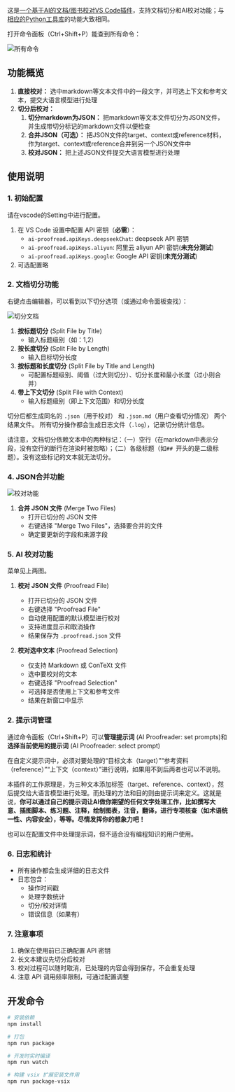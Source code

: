 
这是[一个基于AI的文档/图书校对VS Code插件](https://github.com/Fusyong/ai-proofread-vscode-extension)，支持文档切分和AI校对功能；与[相应的Python工具库](https://github.com/Fusyong/ai-proofread)的功能大致相同。

打开命令面板（Ctrl+Shift+P）能查到所有命令：

![所有命令](https://blog.xiiigame.com/img/2025-03-28-%E7%94%A8%E4%BA%8EAI%E5%9B%BE%E4%B9%A6%E6%A0%A1%E5%AF%B9%E7%9A%84vscod%E6%89%A9%E5%B1%95/Code_LzE5PiE7EW.png)

## 功能概览

1. **直接校对：** 选中markdown等文本文件中的一段文字，并可选上下文和参考文本，提交大语言模型进行处理
2. **切分后校对：**
   1. **切分markdown为JSON：** 把markdown等文本文件切分为JSON文件，并生成带切分标记的markdown文件以便检查
   2. **合并JSON（可选）：** 把JSON文件的target、context或reference材料，作为target、context或reference合并到另一个JSON文件中
   3. **校对JSON：** 把上述JSON文件提交大语言模型进行处理

## 使用说明

### 1. 初始配置

请在vscode的Setting中进行配置。

1. 在 VS Code 设置中配置 API 密钥（**必需**）：
   * `ai-proofread.apiKeys.deepseekChat`: deepseek API 密钥
   * `ai-proofread.apiKeys.aliyun`: 阿里云 aliyun API 密钥(**未充分测试**)
   * `ai-proofread.apiKeys.google`: Google API 密钥(**未充分测试**)
2. 可选配置略


### 2. 文档切分功能

右键点击编辑器，可以看到以下切分选项（或通过命令面板查找）：

![切分文档](https://blog.xiiigame.com/img/2025-03-28-%E7%94%A8%E4%BA%8EAI%E5%9B%BE%E4%B9%A6%E6%A0%A1%E5%AF%B9%E7%9A%84vscod%E6%89%A9%E5%B1%95/Code_1w0X1wqgyf.png)

1. **按标题切分** (Split File by Title)
   * 输入标题级别（如：1,2）
2. **按长度切分** (Split File by Length)
   * 输入目标切分长度
3. **按标题和长度切分** (Split File by Title and Length)
   * 可配置标题级别、阈值（过大则切分）、切分长度和最小长度（过小则合并）
4. **带上下文切分** (Split File with Context)
   * 输入标题级别（即上下文范围）和切分长度

切分后都生成同名的 `.json`（用于校对） 和 `.json.md`（用户查看切分情况） 两个结果文件。
所有切分操作都会生成日志文件（`.log`），记录切分统计信息。

请注意，文档切分依赖文本中的两种标记：（一）空行（在markdown中表示分段，没有空行的断行在渲染时被忽略）；（二）各级标题（如`## `开头的是二级标题）。没有这些标记的文本就无法切分。

### 4. JSON合并功能

![校对功能](https://blog.xiiigame.com/img/2025-03-28-%E7%94%A8%E4%BA%8EAI%E5%9B%BE%E4%B9%A6%E6%A0%A1%E5%AF%B9%E7%9A%84vscod%E6%89%A9%E5%B1%95/Code_K2nKGGM9Nj.png)

1. **合并 JSON 文件** (Merge Two Files)
   * 打开已切分的 JSON 文件
   * 右键选择 "Merge Two Files"，选择要合并的文件
   * 确定要更新的字段和来源字段

### 5. AI 校对功能

菜单见上两图。

1. **校对 JSON 文件** (Proofread File)
   * 打开已切分的 JSON 文件
   * 右键选择 "Proofread File"
   * 自动使用配置的默认模型进行校对
   * 支持进度显示和取消操作
   * 结果保存为 `.proofread.json` 文件

2. **校对选中文本** (Proofread Selection)
   * 仅支持 Markdown 或 ConTeXt 文件
   * 选中要校对的文本
   * 右键选择 "Proofread Selection"
   * 可选择是否使用上下文和参考文件
   * 结果在新窗口中显示

### 2. 提示词管理

通过命令面板（Ctrl+Shift+P）可以**管理提示词** (AI Proofreader: set prompts)和**选择当前使用的提示词** (AI Proofreader: select prompt)

在自定义提示词中，必须对要处理的“目标文本（target）”“参考资料（reference）”“上下文（context）”进行说明，如果用不到后两者也可以不说明。

本插件的工作原理是，为三种文本添加标签（target、reference、context），然后提交给大语言模型进行处理。而处理的方法和目的则由提示词来定义。这就是说，**你可以通过自己的提示词让AI做你期望的任何文字处理工作，比如撰写大意、插图脚本、练习题、注释，绘制图表，注音，翻译，进行专项核查（如术语统一性、内容安全），等等。尽情发挥你的想象力吧！**

也可以在配置文件中处理提示词，但不适合没有编程知识的用户使用。

### 6. 日志和统计

* 所有操作都会生成详细的日志文件
* 日志包含：
  * 操作时间戳
  * 处理字数统计
  * 切分/校对详情
  * 错误信息（如果有）

### 7. 注意事项

1. 确保在使用前已正确配置 API 密钥
2. 长文本建议先切分后校对
3. 校对过程可以随时取消，已处理的内容会得到保存，不会重复处理
4. 注意 API 调用频率限制，可通过配置调整

## 开发命令

```bash
# 安装依赖
npm install

# 打包
npm run package

# 开发时实时编译
npm run watch

# 构建 vsix 扩展安装文件用
npm run package-vsix
```
